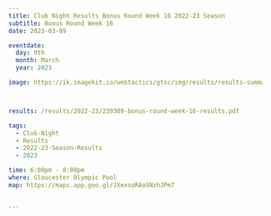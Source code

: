 ```yaml
---
title: Club Night Results Bonus Round Week 16 2022-23 Season
subtitle: Bonus Round Week 16
date: 2023-03-09

eventdate:
  day: 9th
  month: March
  year: 2023

image: https://ik.imagekit.io/webtactics/gtsc/img/results/results-summary-16.jpg



results: /results/2022-23/230309-bonus-round-week-16-results.pdf

tags:
  - Club-Night
  - Results
  - 2022-23-Season-Results
  - 2023

time: 6:00pm - 8:00pm
where: Gloucester Olympic Pool
map: https://maps.app.goo.gl/JXexsoRAoSNzhJPm7


---
```





